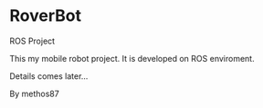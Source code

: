 # RoverBot

ROS Project 

This my mobile robot project. It is developed on ROS enviroment.

Details comes later... 

By methos87
